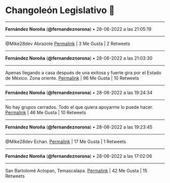 # Changoleón Legislativo 🙈
*****
**Fernández Noroña** (**@fernandeznorona**) • 28-06-2022 a las 21:05:19
*****
@Mike28dev Abrazote
[Permalink](https://twitter.com/fernandeznorona/status/1542011308052209664) | 3 Me Gusta | 2 Retweets
*****
**Fernández Noroña** (**@fernandeznorona**) • 28-06-2022 a las 21:03:30
*****
Apenas llegando a casa después de una exitosa y fuerte gira por el Estado de México. Zona oriente.
[Permalink](https://twitter.com/fernandeznorona/status/1542010851040923649) | 96 Me Gusta | 10 Retweets
*****
**Fernández Noroña** (**@fernandeznorona**) • 28-06-2022 a las 19:24:34
*****
No hay grupos cerrados. Todo el que quiera apoyarme lo puede hacer.
[Permalink](https://twitter.com/fernandeznorona/status/1541985954608648192) | 46 Me Gusta | 10 Retweets
*****
**Fernández Noroña** (**@fernandeznorona**) • 28-06-2022 a las 19:23:45
*****
@Mike28dev Echan.
[Permalink](https://twitter.com/fernandeznorona/status/1541985748202700800) | 17 Me Gusta | 1 Retweets
*****
**Fernández Noroña** (**@fernandeznorona**) • 28-06-2022 a las 17:02:06
*****
San Bartolomé Actopan, Temascalapa.
[Permalink](https://twitter.com/fernandeznorona/status/1541950101291163648) | 42 Me Gusta | 15 Retweets